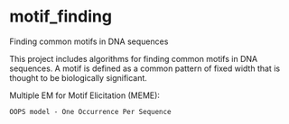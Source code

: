 motif_finding
=============

Finding common motifs in DNA sequences

This project includes algorithms for finding common motifs in DNA sequences.  A motif is defined as a common pattern of fixed width that is thought to be biologically significant. 

Multiple EM for Motif Elicitation (MEME):
   
    OOPS model - One Occurrence Per Sequence
    
